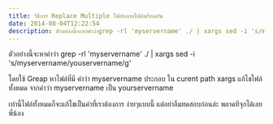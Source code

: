 ```yaml
---
title: วิธีการ Replace Multiple ไฟล์หลายไฟล์พร้อมกัน
date: 2014-08-04T12:22:54
description: ตัวอย่างนี้จะหาคำว่าgrep -rl 'myservername' ./ | xargs sed -i 's/myservername/youservername/g'โดยใช้ Greap หาไฟล์ที่มี คำว่า myservername ประกอบ ใน curent pathxargs แก้ไขไฟล์ทั้งหมด จากคำว่า myservern
---
```


ตัวอย่างนี้จะหาคำว่า
grep -rl 'myservername' ./ | xargs sed -i 's/myservername/youservername/g'

โดยใช้ Greap หาไฟล์ที่มี คำว่า myservername ประกอบ ใน curent path
xargs แก้ไขไฟล์ทั้งหมด จากคำว่า myservername เป็น yourservername

เท่านี้ไฟล์ทั้งหมดก็จะแก้ไขเป็นคำที่เราต้องการ ง่ายๆแบบนี้ แต่อย่าลืมทดสอบก่อนล่ะ พลาดทีจุกได้เลยพี่น้อง

